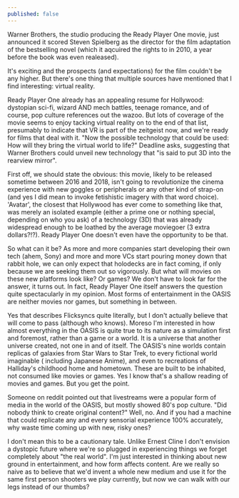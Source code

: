 ```yaml
---
published: false
---
```


Warner Brothers, the studio producing the Ready Player One movie, just announced it scored Steven Spielberg as the director for the film adaptation of the bestselling novel (which it aqcuired the rights to in 2010, a year before the book was even realeased). 

It's exciting and the prospects (and expectations) for the film couldn't be any higher. But there's one thing that multiple sources have mentioned that I find interesting: virtual reality.

Ready Player One already has an appealing resume for Hollywood: dystopian sci-fi, wizard AND mech battles, teenage romance, and of course, pop culture references out the wazoo. But lots of coverage of the movie seems to enjoy tacking virtual reality on to the end of that list, presumably to indicate that VR is part of the zeitgeist now, and we're ready for films that deal with it. "Now the possible technology that could be used: How will they bring the virtual world to life?" Deadline asks, suggesting that Warner Brothers could unveil new technology that "is said to put 3D into the rearview mirror".

First off, we should state the obvious: this movie, likely to be released sometime between 2016 and 2018, isn't going to revolutionize the cinema experience with new goggles or peripherals or any other kind of strap-on (and yes I did mean to invoke fetishistic imagery with that word choice). 'Avatar', the closest that Hollywood has ever come to something like that, was merely an isolated example (either a prime one or nothing special, depending on who you ask) of a technology (3D) that was already widespread enough to be loathed by the average moviegoer (3 extra dollars?!?). Ready Player One doesn't even have the opportunity to be that.

So what can it be? As more and more companies start developing their own tech (ahem, Sony) and more and more VCs start pouring money down that rabbit hole, we can only expect that holodecks are in fact coming, if only because we are seeking them out so vigorously. But what will movies on these new platforms look like? Or games? We don't have to look far for the answer, it turns out. In fact, Ready Player One itself answers the question quite spectacularly in my opinion. Most forms of entertainment in the OASIS are neither movies nor games, but something in between.

Yes that describes Flicksyncs quite literally, but I don't actually believe that will come to pass (although who knows). Moreso I'm interested in how almost everything in the OASIS is quite true to its nature as a simulation first and foremost, rather than a game or a world. It is a universe that another universe created, not one in and of itself. The OASIS's nine worlds contain replicas of galaxies from Star Wars to Star Trek, to every fictional world imaginable ( including Japanese Anime), and even to recreations of Halliday's childhood home and hometown. These are built to be inhabited, not consumed like movies or games. Yes I know that's a shallow reading of movies and games. But you get the point.

Someone on reddit pointed out that livestreams were a popular form of media in the world of the OASIS, but mostly showed 80's pop culture. "Did nobody think to create original content?" Well, no. And if you had a machine that could replicate any and every sensorial experience 100% accurately, why waste time coming up with new, risky ones?

I don't mean this to be a cautionary tale. Unlike Ernest Cline I don't envision a dystopic future where we're so plugged in experiencing things we forget completely about "the real world". I'm just interested in thinking about new ground in entertainment, and how form affects content. Are we really so naive as to believe that we'd invent a whole new medium and use it for the same first person shooters we play currently, but now we can walk with our legs instead of our thumbs?

